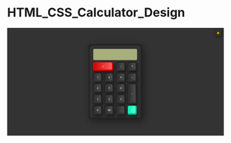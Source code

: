 # HTML_CSS_Calculator_Design

<img src="https://github.com/bayramanli/HTML_CSS_Calculator_Design/blob/master/picture1.PNG">
